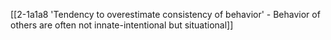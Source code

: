 [[2-1a1a8 'Tendency to overestimate consistency of behavior' - Behavior of others are often not innate-intentional but situational]]
